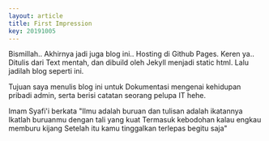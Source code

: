 ```yaml
---
layout: article
title: First Impression
key: 20191005
---
```

Bismillah..
Akhirnya jadi juga blog ini.. Hosting di Github Pages. Keren ya..
Ditulis dari Text mentah, dan dibuild oleh Jekyll menjadi static html. Lalu jadilah blog seperti ini.

Tujuan saya menulis blog ini untuk Dokumentasi mengenai kehidupan pribadi admin, serta berisi catatan
seorang pelupa IT hehe.

Imam Syafi'i berkata
"Ilmu adalah buruan dan tulisan adalah ikatannya
Ikatlah buruanmu dengan tali yang kuat
Termasuk kebodohan kalau engkau memburu kijang
Setelah itu kamu tinggalkan terlepas begitu saja"
